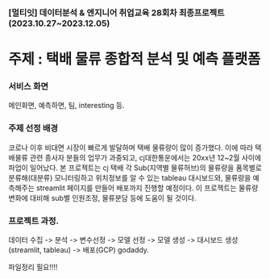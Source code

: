 ### [멀티잇] 데이터분석 & 엔지니어 취업교육 28회차 최종프로젝트 (2023.10.27~2023.12.05)

# 주제 : 택배 물류 종합적 분석 및 예측 플랫폼

### 서비스 화면
메인화면, 예측하면, 팀, interesting 등.

### 주제 선정 배경
코로나 이후 비대면 시장이 빠르게 발달하며 택배 물류량이 많이 증가했다. 이에 따라 택배물류 관련 종사자 분들의 업무가 과중되고, cj대한통운에서는 20xx년 12~2월 사이에 파업이 일어났다.
본 프로젝트는 cj 택배 각 Sub(지역별 물류허브)의 물류량을 품목별로 분류해(대분류) 모니터링하고 위치정보를 알 수 있는 tableau 대시보드와, 물류량을 예측해주는 streamlit 페이지를 만들어 배포까지 진행할 예정이다.
이 프로젝트는 물류량 변화에 대비해 sub별 인원조정, 물류분담 등에 도움이 될 것이다.


### 프로젝트 과정.
데이터 수집 -> 분석 -> 변수선정 -> 모델 선정 -> 모델 생성 -> 대시보드 생성 (streamlit, tableau) -> 배포(GCP) godaddy.

파일정리 필요!!!!

